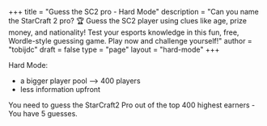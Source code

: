 +++
title = "Guess the SC2 pro - Hard Mode"
description = "Can you name the StarCraft 2 pro? 🏆 Guess the SC2 player using clues like age, prize money, and nationality! Test your esports knowledge in this fun, free, Wordle-style guessing game. Play now and challenge yourself!"
author = "tobijdc"
draft = false
type = "page"
layout = "hard-mode"
+++

Hard Mode:
 - a bigger player pool --> 400 players
 - less information upfront

You need to guess the  StarCraft2 Pro out of the top 400 highest earners - You have 5 guesses.

